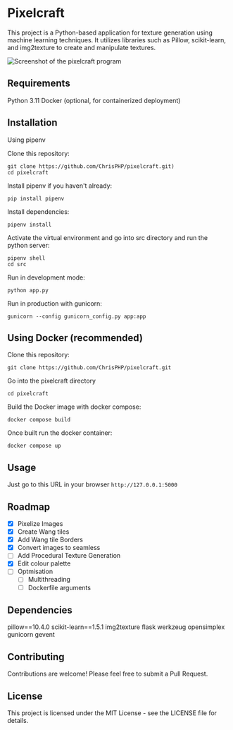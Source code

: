 # Pixelcraft
This project is a Python-based application for texture generation using machine learning techniques. It utilizes libraries such as Pillow, scikit-learn, and img2texture to create and manipulate textures.

![Screenshot of the pixelcraft program](docs/pixelcraft_example.png)

## Requirements
Python 3.11
Docker (optional, for containerized deployment)

## Installation
Using pipenv

Clone this repository:
```
git clone https://github.com/ChrisPHP/pixelcraft.git)
cd pixelcraft
```

Install pipenv if you haven't already:
```
pip install pipenv
```

Install dependencies:
```
pipenv install
```

Activate the virtual environment and go into src directory and run the python server:
```
pipenv shell
cd src
```

Run in development mode:
```
python app.py
```

Run in production with gunicorn:
```
gunicorn --config gunicorn_config.py app:app
```

## Using Docker (recommended)

Clone this repository:
```
git clone https://github.com/ChrisPHP/pixelcraft.git
```
Go into the pixelcraft directory
```
cd pixelcraft
```

Build the Docker image with docker compose:
```
docker compose build
```

Once built run the docker container:
```
docker compose up
```

## Usage
Just go to this URL in your browser `http://127.0.0.1:5000`


## Roadmap

- [x] Pixelize Images
- [x] Create Wang tiles
- [x] Add Wang tile Borders
- [x] Convert images to seamless
- [ ] Add Procedural Texture Generation
- [x] Edit colour palette
- [ ] Optmisation
    - [ ] Multithreading
    - [ ] Dockerfile arguments

## Dependencies

pillow==10.4.0
scikit-learn==1.5.1
img2texture
flask
werkzeug
opensimplex
gunicorn
gevent

## Contributing
Contributions are welcome! Please feel free to submit a Pull Request.
## License
This project is licensed under the MIT License - see the LICENSE file for details.
